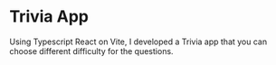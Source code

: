 # Trivia App

Using Typescript React on Vite, I developed a Trivia app that you can choose different difficulty for the questions.

![]()
